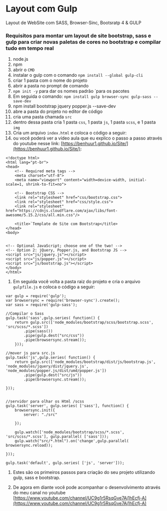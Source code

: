 # Layout com Gulp
 Layout de WebSite com SASS, Browser-Sinc, Bootsratp 4 & GULP

### Requisitos para montar um layout de site bootstrap, sass e gulp para criar novas paletas de cores no bootstrap e compilar tudo em tempo real

1. node.js
1. npm 
1. abrir o `CMD`
1. instalar o gulp com o comando `npm install --global gulp-cli `
1. criar 1 pasta com o nome do projeto
1. abrir a pasta no prompt de comando
1. `npm init -y` para dar os nomes padrão ´para os pacotes
1. Em seguida o comando: `npm install gulp browser-sync gulp-sass --save-dev`
1. npm install bootstrap jquery popper.js --save-dev
1. abre a pasta do projeto no editor de código
1. cria uma pasta chamada `src`
1. dentro dessa pasta cria 1 pasta `css`, 1 pasta `js`, 1 pasta `scss`, e 1 pasta `img`
1. Cria um arquivo `index.html` e coloca o código a seguir: 
1. ou você poderá ver a vídeo aula que eu explico o passo a passo através do youtube nesse link:  [https://benhuur1.github.io/Site/](https://benhuur1.github.io/Site/):
```
<!doctype html>
<html lang="pt-br">
<head>
	<!-- Required meta tags -->
	<meta charset="utf-8">
	<meta name="viewport" content="width=device-width, initial-scale=1, shrink-to-fit=no">

	<!-- Bootstrap CSS -->
	<link rel="stylesheet" href="css/bootstrap.css">
	<link rel="stylesheet" href="css/style.css">
	<link rel="stylesheet" href="https://cdnjs.cloudflare.com/ajax/libs/font-awesome/5.15.2/css/all.min.css"/>

	<title>`Template de Site com Bootstrap</title>
</head>
<body>


<!-- Optional JavaScript; choose one of the two! -->
<!-- Option 2: jQuery, Popper.js, and Bootstrap JS -->
<script src="js/jquery.js"></script>
<script src="js/popper.js"></script>
<script src="js/bootstrap.js"></script>	
</body>
</html>
```

1. Em seguida você volta a pasta raiz do projeto e cria o arquivo `gulpfile.js` e coloca o código a seguir:

```
var gulp = require('gulp');
var browsersync = require('browser-sync').create();
var sass = require('gulp-sass');

//Compilar o Sass
gulp.task('sass',gulp.series( function() {
    return gulp.src(['node_modules/bootstrap/scss/bootstrap.scss', 'src/scss/*.scss'])
        .pipe(sass())
        .pipe(gulp.dest("src/css"))
        .pipe(browsersync.stream());
    }));

//mover js para src.js
gulp.task('js',gulp.series( function() {
    return gulp.src(['node_modules/bootstrap/dist/js/bootstrap.js', 'node_modules/jquery/dist/jquery.js', 'node_modules/popper.js/dist/umd/popper.js'])
        .pipe(gulp.dest("src/js"))
        .pipe(browsersync.stream());

}));


//servidor para olhar os Html /scss
gulp.task('server', gulp.series( ['sass'], function() {
    browsersync.init({
        server: "./src"

    });

    gulp.watch(['node_modules/bootstrap/scss/*.scss', 'src/scss/*.scss'], gulp.parallel( ['sass']));
    gulp.watch("src/*.html").on('change',gulp.parallel( browsersync.reload));

}));

gulp.task('default', gulp.series( ['js', 'server']));
```
1. Estes são os primeiros passos para criação do seu projeto utilizando gulp, sass e bootstrap.

1. De agora em diante você pode acompanhar o desenvolvimento através do meu canal no youtube [https://www.youtube.com/channel/UC9g1r5RsqGve7Aj1hEcfj-A](https://www.youtube.com/channel/UC9g1r5RsqGve7Aj1hEcfj-A)